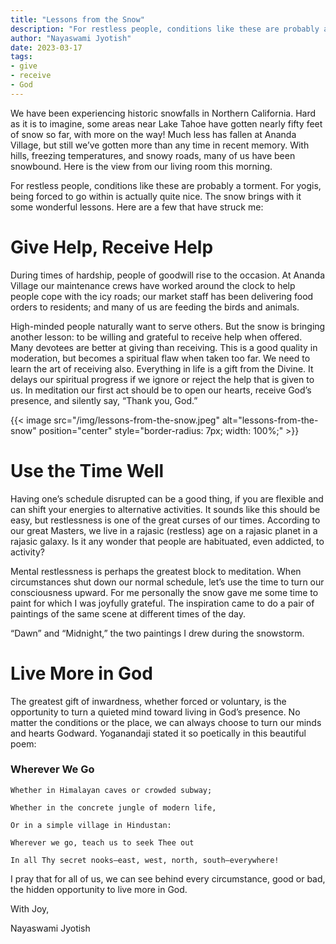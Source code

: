 ```yaml
---
title: "Lessons from the Snow"
description: "For restless people, conditions like these are probably a torment. For yogis, being forced to go within is actually quite nice. The snow brings with it some wonderful lessons. Here are a few that have struck me."
author: "Nayaswami Jyotish"
date: 2023-03-17
tags:
- give
- receive
- God
---
```


We have been experiencing historic snowfalls in Northern California. Hard as it is to imagine, some areas near Lake Tahoe have gotten nearly fifty feet of snow so far, with more on the way! Much less has fallen at Ananda Village, but still we’ve gotten more than any time in recent memory. With hills, freezing temperatures, and snowy roads, many of us have been snowbound. Here is the view from our living room this morning.

For restless people, conditions like these are probably a torment. For yogis, being forced to go within is actually quite nice. The snow brings with it some wonderful lessons. Here are a few that have struck me:

# Give Help, Receive Help

During times of hardship, people of goodwill rise to the occasion. At Ananda Village our maintenance crews have worked around the clock to help people cope with the icy roads; our market staff has been delivering food orders to residents; and many of us are feeding the birds and animals.

High-minded people naturally want to serve others. But the snow is bringing another lesson: to be willing and grateful to receive help when offered. Many devotees are better at giving than receiving. This is a good quality in moderation, but becomes a spiritual flaw when taken too far. We need to learn the art of receiving also. Everything in life is a gift from the Divine. It delays our spiritual progress if we ignore or reject the help that is given to us. In meditation our first act should be to open our hearts, receive God’s presence, and silently say, “Thank you, God.”

{{< image src="/img/lessons-from-the-snow.jpeg" alt="lessons-from-the-snow" position="center" style="border-radius: 7px; width: 100%;" >}}

# Use the Time Well

Having one’s schedule disrupted can be a good thing, if you are flexible and can shift your energies to alternative activities. It sounds like this should be easy, but restlessness is one of the great curses of our times. According to our great Masters, we live in a rajasic (restless) age on a rajasic planet in a rajasic galaxy. Is it any wonder that people are habituated, even addicted, to activity?

Mental restlessness is perhaps the greatest block to meditation. When circumstances shut down our normal schedule, let’s use the time to turn our consciousness upward. For me personally the snow gave me some time to paint for which I was joyfully grateful. The inspiration came to do a pair of paintings of the same scene at different times of the day. 


“Dawn” and “Midnight,” the two paintings I drew during the snowstorm.

# Live More in God

The greatest gift of inwardness, whether forced or voluntary, is the opportunity to turn a quieted mind toward living in God’s presence. No matter the conditions or the place, we can always choose to turn our minds and hearts Godward. Yoganandaji stated it so poetically in this beautiful poem:

### Wherever We Go

```
Whether in Himalayan caves or crowded subway;

Whether in the concrete jungle of modern life,

Or in a simple village in Hindustan:

Wherever we go, teach us to seek Thee out

In all Thy secret nooks—east, west, north, south—everywhere!
```

I pray that for all of us, we can see behind every circumstance, good or bad, the hidden opportunity to live more in God.

With Joy,

Nayaswami Jyotish

